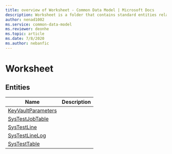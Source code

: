 ```yaml
---
title: overview of Worksheet - Common Data Model | Microsoft Docs
description: Worksheet is a folder that contains standard entities related to the Common Data Model.
author: nenad1002
ms.service: common-data-model
ms.reviewer: deonhe
ms.topic: article
ms.date: 7/8/2020
ms.author: nebanfic
---
```


# Worksheet


## Entities

|Name|Description|
|---|---|
|[KeyVaultParameters](KeyVaultParameters.md)||
|[SysTestJobTable](SysTestJobTable.md)||
|[SysTestLine](SysTestLine.md)||
|[SysTestLineLog](SysTestLineLog.md)||
|[SysTestTable](SysTestTable.md)||
